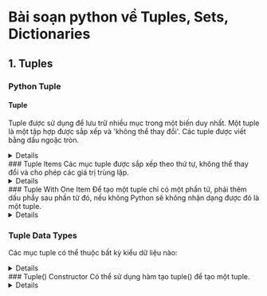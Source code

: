 # Bài soạn python về Tuples, Sets, Dictionaries
## 1. Tuples

### Python Tuple
#### Tuple
Tuple được sử dụng để lưu trữ nhiều mục trong một biến duy nhất.
Một tuple là một tập hợp được sắp xếp và 'không thể thay đổi'.
Các tuple được viết bằng dấu ngoặc tròn.
<details>
  
```shell script
thistuple = ("apple", "banana", "cherry")
print(thistuple)
```

</details>
### Tuple Items
Các mục tuple được sắp xếp theo thứ tự, không thể thay đổi và cho phép các giá trị trùng lặp.
<details>
  
```shell script
thistuple = ("apple", "banana", "cherry", "apple", "cherry")
print(thistuple)

```
</details>
### Tuple With One Item
Để tạo một tuple chỉ có một phần tử, phải thêm dấu phẩy sau phần tử đó, nếu không Python sẽ không nhận dạng được đó là một tuple.
<details>
  
```shell script
thistuple = ("apple",)
print(type(thistuple))
//NOT a tuple
thistuple = ("apple")
print(type(thistuple))
```

</details>

### Tuple Data Types
Các mục tuple có thể thuộc bất kỳ kiểu dữ liệu nào:
<details>
  
```shell script
tuple1 = ("abc", 34, True, 40, "male")
```

</details>
### Tuple() Constructor
Có thể sử dụng hàm tạo tuple() để tạo một tuple.
<details>
  
```shell script
thistuple = tuple(("apple", "banana", "cherry")) # note the double round-brackets
print(thistuple)
```

</details>




